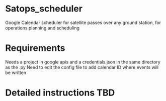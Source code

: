 # Satops_scheduler
Google Calendar scheduler for satellite passes over any ground station, for operations planning and scheduling

# Requirements
 Needs a project in google apis and a credentials.json in the same directory as the .py
 Need to edit the config file to add calendar ID where events will be written
 
# Detailed instructions TBD
